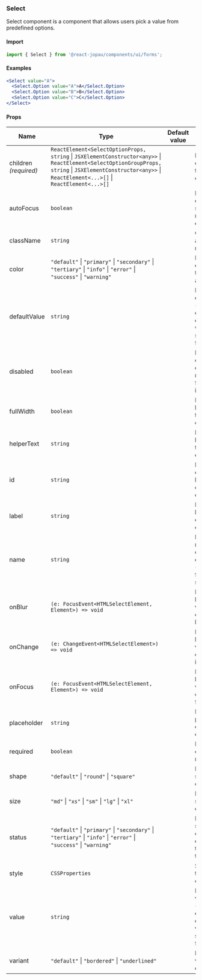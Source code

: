 ### Select

Select component is a component that allows users pick a value from predefined options.

#### Import

```jsx
import { Select } from '@react-jopau/components/ui/forms';
```

#### Examples

```jsx
<Select value="A">
  <Select.Option value="A">A</Select.Option>
  <Select.Option value="B">B</Select.Option>
  <Select.Option value="C">C</Select.Option>
</Select>
```

#### Props

| Name                  | Type                                                                                                                                                                                                          | Default value | Description                                                                                   |
| --------------------- | ------------------------------------------------------------------------------------------------------------------------------------------------------------------------------------------------------------- | ------------- | --------------------------------------------------------------------------------------------- |
| children _(required)_ | `ReactElement<SelectOptionProps, string` \| `JSXElementConstructor<any>>` \| `ReactElement<SelectOptionGroupProps, string` \| `JSXElementConstructor<any>>` \| `ReactElement<...>[]` \| `ReactElement<...>[]` |               | Defines the children of the component.                                                        |
| autoFocus             | `boolean`                                                                                                                                                                                                     |               | Defines the element should receive focus on render.                                           |
| className             | `string`                                                                                                                                                                                                      |               | Classnames applied to root element                                                            |
| color                 | `"default"` \| `"primary"` \| `"secondary"` \| `"tertiary"` \| `"info"` \| `"error"` \| `"success"` \| `"warning"`                                                                                            |               | Defines the color of input text, border and label.                                            |
| defaultValue          | `string`                                                                                                                                                                                                      |               | Defines the default value (uncontrolled) of the current element, used when submitting a form. |
| disabled              | `boolean`                                                                                                                                                                                                     |               | Defines if the element is disabled and not available for interaction.                         |
| fullWidth             | `boolean`                                                                                                                                                                                                     |               | Defines if the button takes the full width of its parent.                                     |
| helperText            | `string`                                                                                                                                                                                                      |               | Defines the helper text of the input element.                                                 |
| id                    | `string`                                                                                                                                                                                                      |               | Identifies the element that labels the current element.                                       |
| label                 | `string`                                                                                                                                                                                                      |               | Defines the label of the current element.                                                     |
| name                  | `string`                                                                                                                                                                                                      |               | Define the name for the current element (used for form submission).                           |
| onBlur                | `(e: FocusEvent<HTMLSelectElement, Element>) => void`                                                                                                                                                         |               | Function to be called when the element is blurred.                                            |
| onChange              | `(e: ChangeEvent<HTMLSelectElement>) => void`                                                                                                                                                                 |               | Function to be called when the element value is changed.                                      |
| onFocus               | `(e: FocusEvent<HTMLSelectElement, Element>) => void`                                                                                                                                                         |               | Function to be called when the element is focused.                                            |
| placeholder           | `string`                                                                                                                                                                                                      |               | Defines the placeholder of the input element.                                                 |
| required              | `boolean`                                                                                                                                                                                                     |               | Defines if the element is required.                                                           |
| shape                 | `"default"` \| `"round"` \| `"square"`                                                                                                                                                                        |               | Defines the shape of the component.                                                           |
| size                  | `"md"` \| `"xs"` \| `"sm"` \| `"lg"` \| `"xl"`                                                                                                                                                                |               | Defines the size of the component.                                                            |
| status                | `"default"` \| `"primary"` \| `"secondary"` \| `"tertiary"` \| `"info"` \| `"error"` \| `"success"` \| `"warning"`                                                                                            |               | Defines the status of the element and determines the color of the border.                     |
| style                 | `CSSProperties`                                                                                                                                                                                               |               | Styles applied to root element                                                                |
| value                 | `string`                                                                                                                                                                                                      |               | Defines the value (controlled) of the current element, used when submitting a form.           |
| variant               | `"default"` \| `"bordered"` \| `"underlined"`                                                                                                                                                                 |               | Defines the variant of the component.                                                         |

